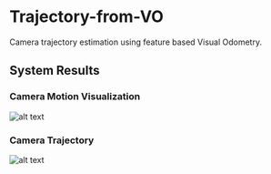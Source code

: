 # Trajectory-from-VO
Camera trajectory estimation using feature based Visual Odometry.

## System Results
### Camera Motion Visualization
![alt text](https://github.com/NekSfyris/Trajectory-VO/blob/master/results/1.png)

### Camera Trajectory
![alt text](https://github.com/NekSfyris/Trajectory-VO/blob/master/results/2.png)
